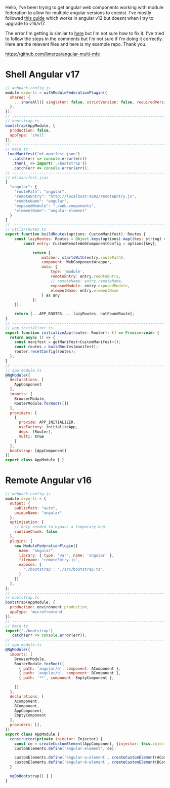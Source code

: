 Hello, I've been trying to get angular web components working with module federation to allow for multiple angular versions to coexist. I've mostly followed [this guide](https://www.angulararchitects.io/en/blog/multi-framework-and-version-micro-frontends-with-module-federation-your-4-steps-guide/) which works in angular v12 but doesnt when I try to upgrade to v16/v17.

The error I'm getting is similar to [here](https://github.com/angular-architects/module-federation-plugin/issues/410) but I'm not sure how to fix it. I've tried to follow the steps in the comments but I'm not sure if I'm doing it correctly. Here are the relevant files and here is my example repo. Thank you.

https://github.com/ljmerza/angular-multi-mfe

# Shell Angular v17

```javascript
// webpack.config.js
module.exports = withModuleFederationPlugin({
  shared: {
    ...shareAll({ singleton: false, strictVersion: false, requiredVersion: 'auto' }),
  },
});
// ------------------------------------------------------------------------------
// bootstrap.ts
bootstrap(AppModule, {
  production: false,
  appType: 'shell'
});
// ------------------------------------------------------------------------------
// main.ts
 loadManifest("mf.manifest.json")
   .catch(err => console.error(err))
   .then(_ => import('./bootstrap'))
   .catch(err => console.error(err));
// ------------------------------------------------------------------------------
// mf.manifest.json
{
  "angular": {
    "routePath": "angular",
    "remoteEntry": "http://localhost:4202/remoteEntry.js",
    "remoteName": "angular",
    "exposedModule": "./web-components",
    "elementName": "angular-element"
  }
}
// ------------------------------------------------------------------------------
// utils/routes.ts
export function buildRoutes(options: CustomManifest): Routes {
    const lazyRoutes: Routes = Object.keys(options).map((key: string) => {
        const entry: CustomRemoteWebComponentConfig = options[key];

            return {
                matcher: startsWith(entry.routePath),
                component: WebComponentWrapper,
                data: {
                    type: 'module',
                    remoteEntry: entry.remoteEntry,
                    // remoteName: entry.remoteName,
                    exposedModule: entry.exposedModule,
                    elementName: entry.elementName
                } as any
            };
    });

    return [...APP_ROUTES, ...lazyRoutes, notFoundRoute];
}
// ------------------------------------------------------------------------------
// app.initializer.ts
export function initializeApp(router: Router): () => Promise<void> {
  return async () => {
    const manifest = getManifest<CustomManifest>();
    const routes = buildRoutes(manifest);
    router.resetConfig(routes);
  };
}
// ------------------------------------------------------------------------------
// app.module.ts
@NgModule({
  declarations: [
    AppComponent
  ],
  imports: [
    BrowserModule,
    RouterModule.forRoot([])
  ],
  providers: [
    {
      provide: APP_INITIALIZER,
      useFactory: initializeApp,
      deps: [Router],
      multi: true
    }
  ],
  bootstrap: [AppComponent]
})
export class AppModule { }
```

# Remote Angular v16


```javascript
// webpack.config.js
module.exports = {
  output: {
    publicPath: "auto",
    uniqueName: "angular"
  },
  optimization: {
    // Only needed to bypass a temporary bug
    runtimeChunk: false
  },
  plugins: [
    new ModuleFederationPlugin({
      name: "angular",
      library: { type: "var", name: 'angular' },
      filename: "remoteEntry.js",
      exposes: {
        './bootstrap': './src/bootstrap.ts',
      }
    })
  ],
};
// ------------------------------------------------------------------------------
// bootstrap.ts
bootstrap(AppModule, {
  production: environment.production,
  appType: 'microfrontend'
});
// ------------------------------------------------------------------------------
// main.ts
import('./bootstrap')
  .catch(err => console.error(err));
// ------------------------------------------------------------------------------
// app.module.ts
@NgModule({
  imports: [
    BrowserModule,
    RouterModule.forRoot([
      { path: 'angular/a', component: AComponent },
      { path: 'angular/b', component: BComponent },
      { path: '**', component: EmptyComponent },

    ])
  ],
  declarations: [
    AComponent,
    BComponent,
    AppComponent,
    EmptyComponent
  ],
  providers: [],
})
export class AppModule { 
  constructor(private injector: Injector) {
    const ce = createCustomElement(AppComponent, {injector: this.injector});
    customElements.define('angular-element', ce);

    customElements.define('angular-a-element', createCustomElement(AComponent, {injector: this.injector}));
    customElements.define('angular-b-element', createCustomElement(BComponent, {injector: this.injector}));
  }

  ngDoBootstrap() { }
}

```

